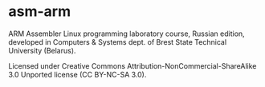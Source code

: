 asm-arm
=======

ARM Assembler Linux programming laboratory course, Russian edition, developed in Computers & Systems dept. of Brest State Technical University (Belarus).

Licensed under Creative Commons Attribution-NonCommercial-ShareAlike 3.0 Unported license (CC BY-NC-SA 3.0).
